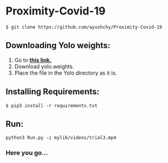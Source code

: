 # Proximity-Covid-19
```
$ git clone https://github.com/ayushchy/Proximity-Covid-19
```
## Downloading Yolo weights:
1. Go to [**this link.**](https://drive.google.com/drive/folders/1c6Txz1yiQApu0x93pHxFVo_fjxSLdUC0?usp=sharing) 
2. Download yolo.weights.
3. Place the file in the Yolo directory as it is.

## Installing Requirements:
```
$ pip3 install -r requirements.txt
```
## Run: 
```
python3 Run.py -i mylib/videos/trial3.mp4
```
### Here you go...
